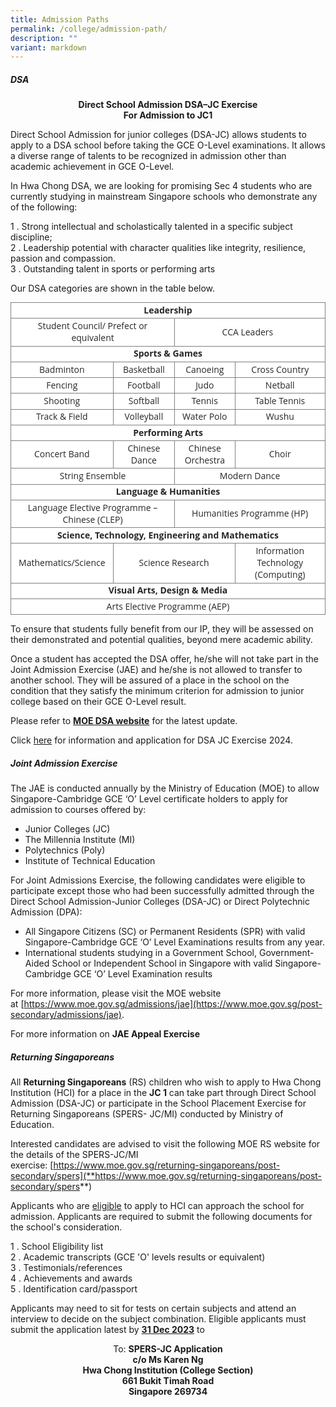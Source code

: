 ```yaml
---
title: Admission Paths
permalink: /college/admission-path/
description: ""
variant: markdown
---
```

##### DSA

<center><b>Direct School Admission DSA–JC Exercise<br>For Admission to JC1</b></center>

Direct School Admission for junior colleges (DSA-JC) allows students to apply to a DSA school before taking the GCE O-Level examinations. It allows a diverse range of talents to be recognized in admission other than academic achievement in GCE O-Level.

In Hwa Chong DSA, we are looking for promising Sec 4 students who are currently studying in mainstream Singapore schools who demonstrate any of the following:

1 \.  Strong intellectual and scholastically talented in a specific subject discipline;<br>
2 \.  Leadership potential with character qualities like integrity, resilience, passion and compassion.<br>
3 \.  Outstanding talent in sports or performing arts

Our DSA categories are shown in the table below.

<table style="box-sizing: border-box; border-collapse: collapse; overflow: auto !important; color: rgba(0, 0, 0, 0.85); font-family: &quot;Open Sans&quot;, sans-serif; font-size: 14px; font-style: normal; font-variant-ligatures: normal; font-variant-caps: normal; font-weight: 400; letter-spacing: normal; orphans: 2; text-align: start; text-transform: none; white-space: normal; widows: 2; word-spacing: 0px; -webkit-text-stroke-width: 0px; text-decoration-thickness: initial; text-decoration-style: initial; text-decoration-color: initial; background-color: rgb(255, 255, 255);"><tbody style="box-sizing: border-box;"><tr style="box-sizing: border-box;"><td style="box-sizing: border-box; border-width: 1px; border-style: solid; border-color: grey; text-align: center;" colspan="4"><strong style="box-sizing: border-box; font-weight: bolder;">Leadership</strong></td></tr><tr style="box-sizing: border-box;"><td style="box-sizing: border-box; border-width: 1px; border-style: solid; border-color: grey; text-align: center;" rowspan="1" colspan="2">Student Council/ Prefect or equivalent</td><td style="box-sizing: border-box; border-width: 1px; border-style: solid; border-color: grey; text-align: center;" rowspan="1" colspan="2">&nbsp; &nbsp; &nbsp; &nbsp; &nbsp; &nbsp; &nbsp; &nbsp; &nbsp;CCA Leaders&nbsp; &nbsp; &nbsp; &nbsp; &nbsp; &nbsp; &nbsp; &nbsp; &nbsp; &nbsp;</td></tr><tr style="box-sizing: border-box;"><td style="box-sizing: border-box; border-width: 1px; border-style: solid; border-color: grey; text-align: center;" colspan="4"><strong style="box-sizing: border-box; font-weight: bolder;">Sports &amp; Games</strong></td></tr><tr style="box-sizing: border-box;"><td style="box-sizing: border-box; border-width: 1px; border-style: solid; border-color: grey; text-align: center;">Badminton</td><td style="box-sizing: border-box; border-width: 1px; border-style: solid; border-color: grey; text-align: center;">Basketball</td><td style="box-sizing: border-box; border-width: 1px; border-style: solid; border-color: grey; text-align: center;">Canoeing</td><td style="box-sizing: border-box; border-width: 1px; border-style: solid; border-color: grey; text-align: center;">Cross Country</td></tr><tr style="box-sizing: border-box;"><td style="box-sizing: border-box; border-width: 1px; border-style: solid; border-color: grey; text-align: center;">Fencing</td><td style="box-sizing: border-box; border-width: 1px; border-style: solid; border-color: grey; text-align: center;">Football</td><td style="box-sizing: border-box; border-width: 1px; border-style: solid; border-color: grey; text-align: center;">Judo</td><td style="box-sizing: border-box; border-width: 1px; border-style: solid; border-color: grey; text-align: center;">Netball</td></tr><tr style="box-sizing: border-box;"><td style="box-sizing: border-box; border-width: 1px; border-style: solid; border-color: grey; text-align: center;">Shooting</td><td style="box-sizing: border-box; border-width: 1px; border-style: solid; border-color: grey; text-align: center;">Softball</td><td style="box-sizing: border-box; border-width: 1px; border-style: solid; border-color: grey; text-align: center;">Tennis</td><td style="box-sizing: border-box; border-width: 1px; border-style: solid; border-color: grey; text-align: center;">Table Tennis</td></tr><tr style="box-sizing: border-box;"><td style="box-sizing: border-box; border-width: 1px; border-style: solid; border-color: grey; text-align: center;">Track &amp; Field</td><td style="box-sizing: border-box; border-width: 1px; border-style: solid; border-color: grey; text-align: center;">Volleyball</td><td style="box-sizing: border-box; border-width: 1px; border-style: solid; border-color: grey; text-align: center;">Water Polo</td><td style="box-sizing: border-box; border-width: 1px; border-style: solid; border-color: grey; text-align: center;">Wushu</td></tr><tr style="box-sizing: border-box;"><td style="box-sizing: border-box; border-width: 1px; border-style: solid; border-color: grey; text-align: center;" colspan="4"><strong style="box-sizing: border-box; font-weight: bolder;">Performing Arts</strong></td></tr><tr style="box-sizing: border-box;"><td style="box-sizing: border-box; border-width: 1px; border-style: solid; border-color: grey; text-align: center;">Concert Band</td><td style="box-sizing: border-box; border-width: 1px; border-style: solid; border-color: grey; text-align: center;">Chinese Dance</td><td style="box-sizing: border-box; border-width: 1px; border-style: solid; border-color: grey; text-align: center;">Chinese Orchestra</td><td style="box-sizing: border-box; border-width: 1px; border-style: solid; border-color: grey; text-align: center;">Choir</td></tr><tr style="box-sizing: border-box;"><td style="box-sizing: border-box; border-width: 1px; border-style: solid; border-color: grey; text-align: center;" rowspan="1" colspan="2">String Ensemble</td><td style="box-sizing: border-box; border-width: 1px; border-style: solid; border-color: grey; text-align: center;" rowspan="1" colspan="2">Modern Dance</td></tr><tr style="box-sizing: border-box;"><td style="box-sizing: border-box; border-width: 1px; border-style: solid; border-color: grey; text-align: center;" colspan="4"><strong style="box-sizing: border-box; font-weight: bolder;">Language &amp; Humanities</strong></td></tr><tr style="box-sizing: border-box;"><td style="box-sizing: border-box; border-width: 1px; border-style: solid; border-color: grey; text-align: center;" rowspan="1" colspan="2">Language Elective Programme – Chinese (CLEP)</td><td style="box-sizing: border-box; border-width: 1px; border-style: solid; border-color: grey; text-align: center;" rowspan="1" colspan="2">Humanities  Programme (HP)</td></tr><tr style="box-sizing: border-box;"><td style="box-sizing: border-box; border-width: 1px; border-style: solid; border-color: grey; text-align: center;" colspan="4"><strong style="box-sizing: border-box; font-weight: bolder;">Science, Technology, Engineering and Mathematics</strong></td></tr><tr style="box-sizing: border-box;"><td style="box-sizing: border-box; border-width: 1px; border-style: solid; border-color: grey; text-align: center;">Mathematics/Science</td><td style="box-sizing: border-box; border-width: 1px; border-style: solid; border-color: grey; text-align: center;" rowspan="1" colspan="2">Science Research</td><td style="box-sizing: border-box; border-width: 1px; border-style: solid; border-color: grey; text-align: center;">Information Technology (Computing)</td></tr><tr style="box-sizing: border-box;"><td style="box-sizing: border-box; border-width: 1px; border-style: solid; border-color: grey; text-align: center;" colspan="4"><strong style="box-sizing: border-box; font-weight: bolder;">Visual Arts, Design &amp; Media</strong></td></tr><tr style="box-sizing: border-box;"><td style="box-sizing: border-box; border-width: 1px; border-style: solid; border-color: grey; text-align: center;" colspan="4">Arts Elective Programme (AEP)</td></tr></tbody></table>

To ensure that students fully benefit from our IP, they will be assessed on their demonstrated and potential qualities, beyond mere academic ability.

Once a student has accepted the DSA offer, he/she will not take part in the Joint Admission Exercise (JAE) and he/she is not allowed to transfer to another school. They will be assured of a place in the school on the condition that they satisfy the minimum criterion for admission to junior college based on their GCE O-Level result.

Please refer to&nbsp;**[MOE DSA website](https://www.moe.gov.sg/post-secondary/admissions/dsa)**&nbsp;for the latest update.

Click [here](/files/Direct_School_Admission_info_attachment_2024_updated_7_May.pdf) for information and application for DSA JC Exercise 2024.

##### Joint Admission Exercise

The JAE is conducted annually by the Ministry of Education (MOE) to allow Singapore-Cambridge GCE ‘O’ Level certificate holders to apply for admission to courses offered by:

*   Junior Colleges (JC)
*   The Millennia Institute (MI)
*   Polytechnics (Poly)
*   Institute of Technical Education

For Joint Admissions Exercise, the following candidates were eligible to participate except those who had been successfully admitted through the Direct School Admission-Junior Colleges (DSA-JC) or Direct Polytechnic Admission (DPA):

*   All Singapore Citizens (SC) or Permanent Residents (SPR) with valid Singapore-Cambridge GCE ‘O’ Level Examinations results from any year.
*   International students studying in a Government School, Government-Aided School or Independent School in Singapore with valid Singapore-Cambridge GCE ‘O’ Level Examination results

For more information, please visit the MOE website at&nbsp;[https://www.moe.gov.sg/admissions/jae](https://www.moe.gov.sg/post-secondary/admissions/jae).

For more information on&nbsp;**JAE Appeal Exercise**

##### Returning Singaporeans

All&nbsp;**Returning Singaporeans**&nbsp;(RS) children who wish to apply to Hwa Chong Institution (HCI) for a place in the&nbsp;**JC 1**&nbsp;can take part through Direct School Admission (DSA-JC) or participate in the School Placement Exercise for Returning Singaporeans (SPERS- JC/MI) conducted by Ministry of Education.

Interested candidates are advised to visit the following MOE RS website for the details of the SPERS-JC/MI exercise:&nbsp;[https://www.moe.gov.sg/returning-singaporeans/post-secondary/spers](**https://www.moe.gov.sg/returning-singaporeans/post-secondary/spers**)
 
Applicants who are&nbsp;<u>eligible</u>&nbsp;to apply to HCI can approach the school for admission. Applicants are required to submit the following documents for the school's consideration.

1 \.  School Eligibility list<br>
2 \.  Academic transcripts (GCE 'O' levels results or equivalent)<br>
3 \.  Testimonials/references<br>
4 \.  Achievements and awards<br>
5 \.  Identification card/passport

Applicants may need to sit for tests on certain subjects and attend an interview to decide on the subject combination. Eligible applicants must submit the application latest by&nbsp;<b><u>31 Dec 2023</u></b>&nbsp;to

<center>To:&nbsp;<b>SPERS-JC Application<br>c/o Ms Karen Ng<br>Hwa Chong Institution (College Section)<br>661 Bukit Timah Road  <br>Singapore 269734</b></center>